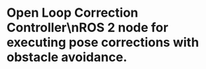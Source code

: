 # Open Loop Correction Controller\nROS 2 node for executing pose corrections with obstacle avoidance.
